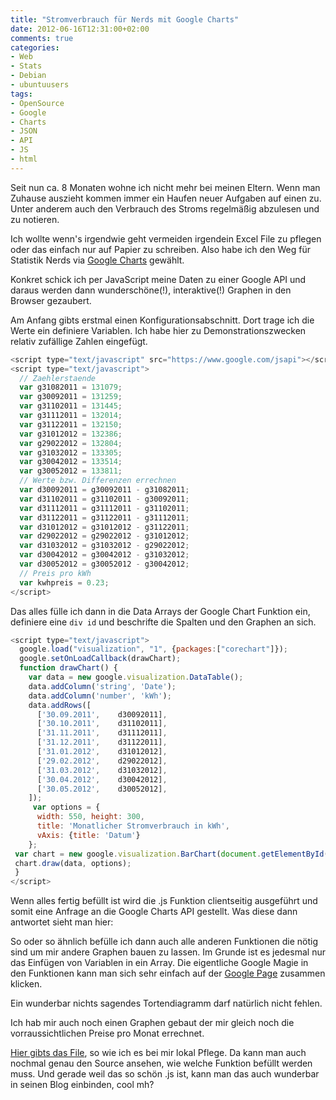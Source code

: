 ```yaml
---
title: "Stromverbrauch für Nerds mit Google Charts"
date: 2012-06-16T12:31:00+02:00
comments: true
categories:
- Web
- Stats
- Debian
- ubuntuusers
tags:
- OpenSource
- Google
- Charts
- JSON
- API
- JS
- html
---
```


<script type="text/javascript" src="https://www.google.com/jsapi"></script>
<script type="text/javascript">
var g31082011 = 131079;
var g30092011 = 131259;
var g31102011 = 131445;
var g31112011 = 132014;
var g31122011 = 132150;
var g31012012 = 132386;
var g29022012 = 132804;
var g31032012 = 133305;
var g30042012 = 133514;
var g30052012 = 133811;
// Werte bzw. Differenzen errechnen
var d30092011 = g30092011 - g31082011;
var d31102011 = g31102011 - g30092011;
var d31112011 = g31112011 - g31102011;
var d31122011 = g31122011 - g31112011;
var d31012012 = g31012012 - g31122011;
var d29022012 = g29022012 - g31012012;
var d31032012 = g31032012 - g29022012;
var d30042012 = g30042012 - g31032012;
var d30052012 = g30052012 - g30042012;
// Preis pro kWh
var kwhpreis = 0.23;
</script>
<script type="text/javascript">
google.load("visualization", "1", {packages:["corechart"]});
google.setOnLoadCallback(drawChart);
function drawChart() {
var data = new google.visualization.DataTable();
data.addColumn('string', 'Date');
data.addColumn('number', 'kWh');
data.addRows([
['30.09.2011',    d30092011],
['30.10.2011',    d31102011],
['31.11.2011',    d31112011],
['31.12.2011',    d31122011],
['31.01.2012',    d31012012],
['29.02.2012',    d29022012],
['31.03.2012',    d31032012],
['30.04.2012',    d30042012],
['30.05.2012',    d30052012],
]);
var options = {
height: 400,
title: 'Monatlicher Stromverbrauch in kWh'
};
var chart = new google.visualization.PieChart(document.getElementById('piechart_div'));
chart.draw(data, options);
}

</script>
<script type="text/javascript">
google.load("visualization", "1", {packages:["corechart"]});
google.setOnLoadCallback(drawChart);
function drawChart() {
var data = new google.visualization.DataTable();
data.addColumn('string', 'Date');
data.addColumn('number', 'kWh');
data.addRows([
['30.09.2011',    d30092011],
['30.10.2011',    d31102011],
['31.11.2011',    d31112011],
['31.12.2011',    d31122011],
['31.01.2012',    d31012012],
['29.02.2012',    d29022012],
['31.03.2012',    d31032012],
['30.04.2012',    d30042012],
['30.05.2012',    d30052012],
]);

var options = {
height: 400,
title: 'Monatlicher Stromverbrauch in kWh',
vAxis: {title: 'Datum'}
};

var chart = new google.visualization.BarChart(document.getElementById('barchart_div'));
chart.draw(data, options);
}

</script>
<script type="text/javascript">
google.load("visualization", "1", {packages:["corechart"]});
google.setOnLoadCallback(drawChart);
function drawChart() {
var data = new google.visualization.DataTable();
data.addColumn('string', 'Datum');
data.addColumn('number', 'kWh');
data.addRows([
['31.08.2011',    g31082011],
['30.09.2011',    g30092011],
['30.10.2011',    g31102011],
['31.11.2011',    g31112011],
['31.12.2011',    g31122011],
['31.01.2012',    g31012012],
['29.02.2012',    g29022012],
['31.03.2012',    g31032012],
['30.04.2012',    g30042012],
['30.05.2012',    g30052012],
]);

var options = {
height: 400,
title: 'Zaehlerstand Gesamt',
vAxis: {title: 'Stand'}
};

var chart = new google.visualization.AreaChart(document.getElementById('flowchart_div'));
chart.draw(data, options);
}

</script>
<script type="text/javascript">

google.load("visualization", "1", {packages:["corechart"]});
google.setOnLoadCallback(drawChart);
function drawChart() {
var data = new google.visualization.DataTable();
data.addColumn('string', 'Datum');
data.addColumn('number', 'Euro');
data.addColumn('number', 'kWh');
data.addRows([
['30.09.2011',    d30092011 * kwhpreis, d30092011 ],
['30.10.2011',    d31102011 * kwhpreis, d31102011 ],
['31.11.2011',    d31112011 * kwhpreis, d31112011 ],
['31.12.2011',    d31122011 * kwhpreis, d31122011 ],
['31.01.2012',    d31012012 * kwhpreis, d31012012 ],
['29.02.2012',    d29022012 * kwhpreis, d29022012 ],
['31.03.2012',    d31032012 * kwhpreis, d31032012 ],
['30.04.2012',    d30042012 * kwhpreis, d30042012 ],
['30.05.2012',    d30052012 * kwhpreis, d30052012 ],
]);

var options = {
height: 400,
title: 'Preis in Monaten',
hAxis: {title: 'Monat'}
};

var chart = new google.visualization.ColumnChart(document.getElementById('colchart_div'));
chart.draw(data, options);
}
</script>

Seit nun ca. 8 Monaten wohne ich nicht mehr bei meinen Eltern. Wenn man
Zuhause auszieht kommen immer ein Haufen neuer Aufgaben auf einen zu. Unter
anderem auch den Verbrauch des Stroms regelmäßig abzulesen und zu notieren.

Ich wollte wenn's irgendwie geht vermeiden irgendein Excel File zu pflegen
oder das einfach nur auf Papier zu schreiben. Also habe ich den Weg für
Statistik Nerds via [Google Charts](https://developers.google.com/chart/)
gewählt.

Konkret schick ich per JavaScript meine Daten zu einer Google API und
daraus werden dann wunderschöne(!), interaktive(!) Graphen in den Browser
gezaubert.

Am Anfang gibts erstmal einen Konfigurationsabschnitt. Dort trage ich die
Werte ein definiere Variablen. Ich habe hier zu Demonstrationszwecken
relativ zufällige Zahlen eingefügt.

``` js
<script type="text/javascript" src="https://www.google.com/jsapi"></script>
<script type="text/javascript">
  // Zaehlerstaende
  var g31082011 = 131079;
  var g30092011 = 131259;
  var g31102011 = 131445;
  var g31112011 = 132014;
  var g31122011 = 132150;
  var g31012012 = 132386;
  var g29022012 = 132804;
  var g31032012 = 133305;
  var g30042012 = 133514;
  var g30052012 = 133811;
  // Werte bzw. Differenzen errechnen
  var d30092011 = g30092011 - g31082011;
  var d31102011 = g31102011 - g30092011;
  var d31112011 = g31112011 - g31102011;
  var d31122011 = g31122011 - g31112011;
  var d31012012 = g31012012 - g31122011;
  var d29022012 = g29022012 - g31012012;
  var d31032012 = g31032012 - g29022012;
  var d30042012 = g30042012 - g31032012;
  var d30052012 = g30052012 - g30042012;
  // Preis pro kWh
  var kwhpreis = 0.23;
</script>
```

Das alles fülle ich dann in die Data Arrays der Google Chart Funktion ein,
definiere eine `div id` und beschrifte die Spalten und den Graphen an sich.

``` js
<script type="text/javascript">
  google.load("visualization", "1", {packages:["corechart"]});
  google.setOnLoadCallback(drawChart);
  function drawChart() {
    var data = new google.visualization.DataTable();
    data.addColumn('string', 'Date');
    data.addColumn('number', 'kWh');
    data.addRows([
      ['30.09.2011',    d30092011],
      ['30.10.2011',    d31102011],
      ['31.11.2011',    d31112011],
      ['31.12.2011',    d31122011],
      ['31.01.2012',    d31012012],
      ['29.02.2012',    d29022012],
      ['31.03.2012',    d31032012],
      ['30.04.2012',    d30042012],
      ['30.05.2012',    d30052012],
    ]);
     var options = {
      width: 550, height: 300,
      title: 'Monatlicher Stromverbrauch in kWh',
      vAxis: {title: 'Datum'}
    };
 var chart = new google.visualization.BarChart(document.getElementById('barchart_div'));
 chart.draw(data, options);
 }
</script>
```

Wenn alles fertig befüllt ist wird die .js Funktion clientseitig ausgeführt
und somit eine Anfrage an die Google Charts API gestellt. Was diese dann
antwortet sieht man hier:

<div id="barchart_div"></div>

So oder so ähnlich befülle ich dann auch alle anderen Funktionen die nötig
sind um mir andere Graphen bauen zu lassen. Im Grunde ist es jedesmal nur
das Einfügen von Variablen in ein Array. Die eigentliche Google Magie in
den Funktionen kann man sich sehr einfach auf der [Google Page](https://google-developers.appspot.com/chart/interactive/docs/quick_start)
zusammen klicken.

<div id="flowchart_div"></div>

Ein wunderbar nichts sagendes Tortendiagramm darf natürlich nicht fehlen.

<div id="piechart_div"></div>

Ich hab mir auch noch einen Graphen gebaut der mir gleich noch die
vorraussichtlichen Preise pro Monat errechnet.

<div id="colchart_div"></div>

[Hier gibts das File](/uploads/2012/06/strom.html), so wie ich es bei mir
lokal Pflege. Da kann man auch nochmal genau den Source ansehen, wie welche
Funktion befüllt werden muss.  Und gerade weil das so schön .js ist, kann
man das auch wunderbar in seinen Blog einbinden, cool mh?

